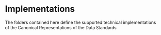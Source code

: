 # Implementations

The folders contained here define the supported technical implementations of the Canonical Representations of the Data Standards 
